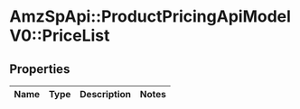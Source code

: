 # AmzSpApi::ProductPricingApiModelV0::PriceList

## Properties
Name | Type | Description | Notes
------------ | ------------- | ------------- | -------------

